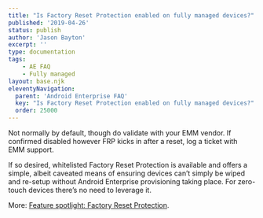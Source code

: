 ```yaml
---
title: "Is Factory Reset Protection enabled on fully managed devices?"
published: '2019-04-26'
status: publish
author: 'Jason Bayton'
excerpt: ''
type: documentation
tags: 
    - AE FAQ
    - Fully managed
layout: base.njk
eleventyNavigation:
  parent: 'Android Enterprise FAQ'
  key: "Is Factory Reset Protection enabled on fully managed devices?"
  order: 25000
--- 
```

Not normally by default, though do validate with your EMM vendor. If confirmed disabled however FRP kicks in after a reset, log a ticket with EMM support.

If so desired, whitelisted Factory Reset Protection is available and offers a simple, albeit caveated means of ensuring devices can’t simply be wiped and re-setup without Android Enterprise provisioning taking place. For zero-touch devices there’s no need to leverage it.

More: [Feature spotlight: Factory Reset Protection](/android/feature-spotlight-factory-reset-protection/).

